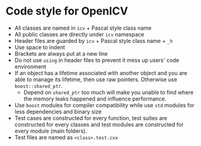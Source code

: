# Code style for OpenICV
- All classes are named in `icv` + Pascal style class name
- All public classes are directly under `icv` namespace
- Header files are guarded by `icv` + Pascal style class name + `_h`
- Use space to indent
- Brackets are always put at a new line
- Do not use `using` in header files to prevent it mess up users' code environment
- If an object has a lifetime associated with another object and you are able to manage its lifetime, then use raw pointers. Otherwise use `boost::shared_ptr`.
  - Depend on `shared_ptr` too much will make you unable to find where the memory leaks happened and influence performance.
- Use `boost` modules for compiler compatibility while use `std` modules for less dependencies and binary size
- Test cases are constructed for every function, test suites are constructed for every classes and test modules are constructed for every module (main folders).
- Test files are named as `<class>.test.cxx`
